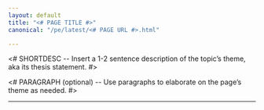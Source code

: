 ```yaml
---
layout: default
title: "<# PAGE TITLE #>"
canonical: "/pe/latest/<# PAGE URL #>.html"

---
```


<!--Overviews introduce the content of a page, telling users what they can expect to learn here. If the entire page describes a process, like installing or upgrading, use the overview to introduce users to the high-level steps. Overviews don’t have a title element, because the page title serves that purpose.-->

<# SHORTDESC -- Insert a 1-2 sentence description of the topic’s theme, aka its thesis statement. #>

<# PARAGRAPH (optional) -- Use paragraphs to elaborate on the page’s theme as needed. #>


* * *

